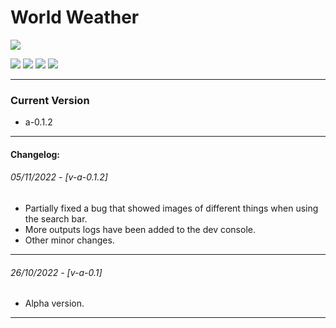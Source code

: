 # World Weather

![](https://cdn-icons-png.flaticon.com/256/4566/4566935.png)

![](https://img.shields.io/github/stars/fedetomassini/world-weather) ![](https://img.shields.io/github/forks/fedetomassini/world-weather) ![](https://img.shields.io/github/release/fedetomassini/world-weather) ![](https://img.shields.io/github/issues/fedetomassini/world-weather) 

---

### Current Version
+ a-0.1.2

---

#### Changelog:
###### 05/11/2022 - [v-a-0.1.2]
+ Partially fixed a bug that showed images of different things when using the search bar.
+ More outputs logs have been added to the dev console.
+ Other minor changes.

---

###### 26/10/2022 - [v-a-0.1]
+ Alpha version.

---
